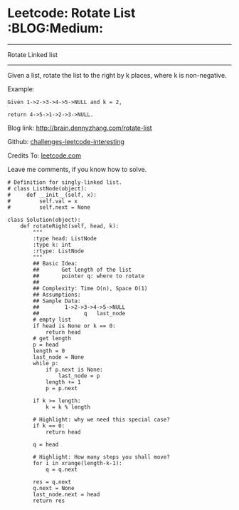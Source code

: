# Leetcode: Rotate List     :BLOG:Medium:


---

Rotate Linked list  

---

Given a list, rotate the list to the right by k places, where k is non-negative.  

Example:  

    Given 1->2->3->4->5->NULL and k = 2,
    
    return 4->5->1->2->3->NULL.

Blog link: <http://brain.dennyzhang.com/rotate-list>  

Github: [challenges-leetcode-interesting](https://github.com/DennyZhang/challenges-leetcode-interesting/tree/master/rotate-list)  

Credits To: [leetcode.com](https://leetcode.com/problems/rotate-list/description)  

Leave me comments, if you know how to solve.  

    # Definition for singly-linked list.
    # class ListNode(object):
    #     def __init__(self, x):
    #         self.val = x
    #         self.next = None
    
    class Solution(object):
        def rotateRight(self, head, k):
            """
            :type head: ListNode
            :type k: int
            :rtype: ListNode
            """
            ## Basic Idea: 
            ##       Get length of the list
            ##       pointer q: where to rotate
            ##
            ## Complexity: Time O(n), Space O(1)
            ## Assumptions:
            ## Sample Data:
            ##        1->2->3->4->5->NULL
            ##              q   last_node
            # empty list
            if head is None or k == 0:
                return head
            # get length
            p = head
            length = 0
            last_node = None
            while p:
                if p.next is None:
                    last_node = p
                length += 1
                p = p.next
    
            if k >= length:
                k = k % length
    
            # Highlight: why we need this special case?
            if k == 0:
                return head
    
            q = head
    
            # Highlight: How many steps you shall move?
            for i in xrange(length-k-1):
                q = q.next
    
            res = q.next
            q.next = None
            last_node.next = head
            return res